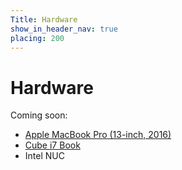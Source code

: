```yaml
---
Title: Hardware
show_in_header_nav: true
placing: 200
---
```


# Hardware

Coming soon:

- [Apple MacBook Pro (13-inch, 2016)](%base_url%/?hardware/apple-mbp-13-2016)
- [Cube i7 Book](%base_url%/?hardware/cube-i7-book)
- Intel NUC
